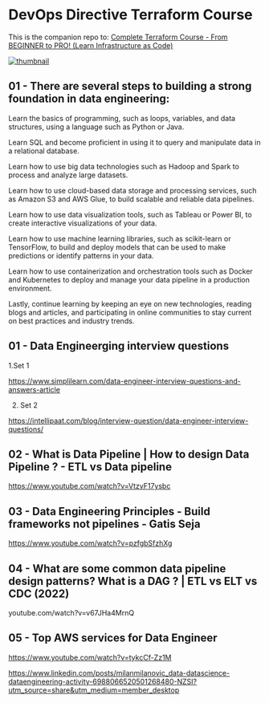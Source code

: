 # DevOps Directive Terraform Course

This is the companion repo to: [Complete Terraform Course - From BEGINNER to PRO! (Learn Infrastructure as Code)](https://www.youtube.com/watch?v=7xngnjfIlK4)

[![thumbnail](https://user-images.githubusercontent.com/1320389/154354937-98533608-2f42-44c1-8110-87f7e3f45085.jpeg)](https://www.youtube.com/watch?v=7xngnjfIlK4)


## 01 - There are several steps to building a strong foundation in data engineering:

Learn the basics of programming, such as loops, variables, and data structures, using a language such as Python or Java.

Learn SQL and become proficient in using it to query and manipulate data in a relational database.

Learn how to use big data technologies such as Hadoop and Spark to process and analyze large datasets.

Learn how to use cloud-based data storage and processing services, such as Amazon S3 and AWS Glue, to build scalable and reliable data pipelines.

Learn how to use data visualization tools, such as Tableau or Power BI, to create interactive visualizations of your data.

Learn how to use machine learning libraries, such as scikit-learn or TensorFlow, to build and deploy models that can be used to make predictions or identify patterns in your data.

Learn how to use containerization and orchestration tools such as Docker and Kubernetes to deploy and manage your data pipeline in a production environment.

Lastly, continue learning by keeping an eye on new technologies, reading blogs and articles, and participating in online communities to stay current on best practices and industry trends.

## 01 - Data Engineerging interview questions
   1.Set 1
   
   https://www.simplilearn.com/data-engineer-interview-questions-and-answers-article
   
   2. Set 2
   
   https://intellipaat.com/blog/interview-question/data-engineer-interview-questions/
   
   
 ## 02  - What is Data Pipeline | How to design Data Pipeline ? - ETL vs Data pipeline
   https://www.youtube.com/watch?v=VtzvF17ysbc

## 03 - Data Engineering Principles - Build frameworks not pipelines - Gatis Seja
https://www.youtube.com/watch?v=pzfgbSfzhXg

## 04  - What are some common data pipeline design patterns? What is a DAG ? | ETL vs ELT vs CDC (2022)
youtube.com/watch?v=v67JHa4MrnQ

## 05  - Top AWS services for Data Engineer
https://www.youtube.com/watch?v=tykcCf-Zz1M

https://www.linkedin.com/posts/milanmilanovic_data-datascience-dataengineering-activity-6988066520501268480-NZSI?utm_source=share&utm_medium=member_desktop
